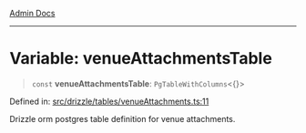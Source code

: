 [Admin Docs](/)

***

# Variable: venueAttachmentsTable

> `const` **venueAttachmentsTable**: `PgTableWithColumns`\<\{\}\>

Defined in: [src/drizzle/tables/venueAttachments.ts:11](https://github.com/NishantSinghhhhh/talawa-api/blob/902a87c428b05018acbd37a72fd0f53e07960330/src/drizzle/tables/venueAttachments.ts#L11)

Drizzle orm postgres table definition for venue attachments.
